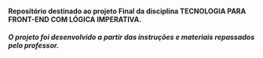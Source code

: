 #### Repositório destinado ao projeto Final da disciplina TECNOLOGIA PARA FRONT-END COM LÓGICA IMPERATIVA.

##### O projeto foi desenvolvido a partir das instruções e materiais repassados pelo professor.
